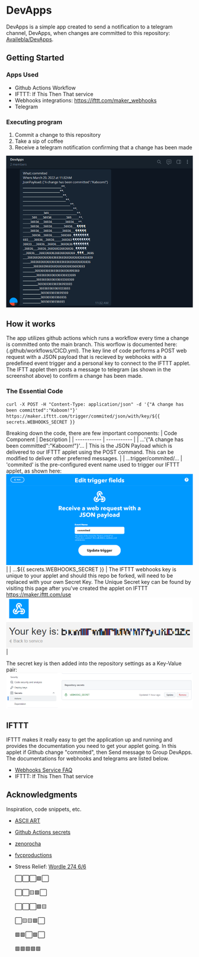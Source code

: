 # DevApps

DevApps is a simple app created to send a notification to a telegram channel, DevApps, when changes are committed to this repository: [Availebla/DevApps](https://github.com/Availebla/DevApps).

## Getting Started

### Apps Used

* Github Actions Workflow
* IFTTT: If This Then That service
* Webhooks integrations: https://ifttt.com/maker_webhooks
* Telegram

### Executing program

1. Commit a change to this repository
2. Take a sip of coffee
3. Receive a telegram notification confirming that a change has been made

![Image](images/TelegramNotification.png)

## How it works

The app utilizes github actions which runs a workflow every time a change is committed onto the main branch. This worflow is documented here: (.github/workflows/CICD.yml). The key line of code performs a POST web request with a JSON payload that is recieved by webhooks with a predefined event trigger and a personal key to connect to the IFTTT applet. The IFTT applet then posts a message to telegram (as shown in the screenshot above) to confirm a change has been made.

### The Essential Code
```
curl -X POST -H "Content-Type: application/json" -d '{"A change has been committed":"Kaboom!"}' https://maker.ifttt.com/trigger/commited/json/with/key/${{ secrets.WEBHOOKS_SECRET }}
```
Breaking down the code, there are few important components:
| Code Component | Description |
| ----------- | ----------- |
| ...'{"A change has been committed":"Kaboom!"}'... | This is the JSON Payload which is delivered to our IFTTT applet using the POST command. This can be modified to deliver other preferred messages. |
| ...trigger/commited/... | 'commited' is the pre-configured event name used to trigger our IFTTT applet, as shown here: ![Image](images/WebhooksTrigger.png) |
| ...${{ secrets.WEBHOOKS_SECRET }} | The IFTTT webhooks key is unique to your applet and should this repo be forked, will need to be replaced with your own Secret Key. The Unique Secret key can be found by visiting this page after you've created the applet on IFTTT https://maker.ifttt.com/use ![Image](images/Secrets.png) |

The secret key is then added into the repository settings as a Key-Value pair:
![Image](images/Secret.png)


## IFTTT

IFTTT makes it really easy to get the application up and running and provides the documentation you need to get your applet going. In this applet if Github change "commited", then Send message to Group DevApps. The documentations for webhooks and telegrams are listed below.
* [Webhooks Service FAQ](https://help.ifttt.com/hc/en-us/articles/115010230347)
* IFTTT: If This Then That service


## Acknowledgments

Inspiration, code snippets, etc.
* [ASCII ART](https://text-symbols.com/ascii-art/)
* [Github Actions secrets](https://www.youtube.com/watch?v=WuWsg0Ldess)
* [zenorocha](https://gist.github.com/zenorocha/4526327)
* [fvcproductions](https://gist.github.com/fvcproductions/1bfc2d4aecb01a834b46)
* Stress Relief: [Wordle 274 6/6](https://www.nytimes.com/games/wordle/index.html)

  ⬜⬜⬜🟩⬜

  ⬜⬜🟨🟩⬜

  ⬜⬜⬜🟩🟨

  ⬜🟨🟨🟩⬜

  🟩🟩⬜🟩⬜

  🟩🟩🟩🟩🟩

